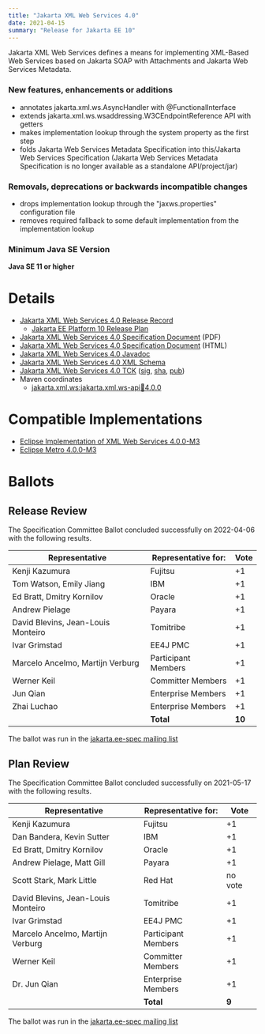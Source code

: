 ```yaml
---
title: "Jakarta XML Web Services 4.0"
date: 2021-04-15
summary: "Release for Jakarta EE 10"
---
```

Jakarta XML Web Services defines a means for implementing XML-Based Web Services
based on Jakarta SOAP with Attachments and Jakarta Web Services Metadata.

### New features, enhancements or additions
<!-- List here -->
* annotates jakarta.xml.ws.AsyncHandler with @FunctionalInterface
* extends jakarta.xml.ws.wsaddressing.W3CEndpointReference API with getters
* makes implementation lookup through the system property as the first step
* folds Jakarta Web Services Metadata Specification into this/Jakarta Web Services Specification (Jakarta Web Services Metadata Specification is no longer available as a standalone API/project/jar)

### Removals, deprecations or backwards incompatible changes
<!-- List here -->
* drops implementation lookup through the "jaxws.properties" configuration file
* removes required fallback to some default implementation from the implementation lookup

### Minimum Java SE Version
<!-- Specify the minimum required Java SE version for this specification -->
**Java SE 11 or higher**

# Details

* [Jakarta XML Web Services 4.0 Release Record](https://projects.eclipse.org/projects/ee4j.jaxws/releases/4.0-jakarta-xml-web-services)
    * [Jakarta EE Platform 10 Release Plan](https://jakartaee.github.io/jakartaee-platform/jakartaee10/JakartaEE10ReleasePlan)
* [Jakarta XML Web Services 4.0 Specification Document](./jakarta-xml-ws-spec-4.0.pdf) (PDF)
* [Jakarta XML Web Services 4.0 Specification Document](./jakarta-xml-ws-spec-4.0.html) (HTML)
* [Jakarta XML Web Services 4.0 Javadoc](./apidocs)
* [Jakarta XML Web Services 4.0 XML Schema](https://jakarta.ee/xml/ns/jaxws/wsdl_customizationschema_3_0.xsd)
* [Jakarta XML Web Services 4.0 TCK](https://download.eclipse.org/jakartaee/xml-web-services/4.0/jakarta-xml-ws-tck-4.0.0.zip)  ([sig](https://download.eclipse.org/jakartaee/xml-web-services/4.0/jakarta-xml-ws-tck-4.0.0.zip.sig),  [sha](https://download.eclipse.org/jakartaee/xml-web-services/4.0/jakarta-xml-ws-tck-4.0.0.zip.sha256),  [pub](https://jakarta.ee/specifications/jakartaee-spec-committee.pub))
* Maven coordinates
    * [jakarta.xml.ws:jakarta.xml.ws-api:jar:4.0.0](https://search.maven.org/artifact/jakarta.xml.ws/jakarta.xml.ws-api/4.0.0/jar)

# Compatible Implementations

* [Eclipse Implementation of XML Web Services 4.0.0-M3](https://github.com/eclipse-ee4j/metro-jax-ws/releases/tag/4.0.0-M3)
* [Eclipse Metro 4.0.0-M3](https://github.com/eclipse-ee4j/metro-wsit/releases/tag/4.0.0-M3)

# Ballots

## Release Review

The Specification Committee Ballot concluded successfully on 2022-04-06 with the following results.

| Representative                     | Representative for: | Vote   |
|------------------------------------|---------------------|--------|
| Kenji Kazumura                     | Fujitsu             | +1     |
| Tom Watson, Emily Jiang            | IBM                 | +1     |
| Ed Bratt, Dmitry Kornilov          | Oracle              | +1     |
| Andrew Pielage                     | Payara              | +1     |
| David Blevins, Jean-Louis Monteiro | Tomitribe           | +1     |
| Ivar Grimstad                      | EE4J PMC            | +1     |
| Marcelo Ancelmo, Martijn Verburg   | Participant Members | +1     |
| Werner Keil                        | Committer Members   | +1     |
| Jun Qian                           | Enterprise Members  | +1     |
| Zhai Luchao                        | Enterprise Members  | +1     |  
|                                    | **Total**           | **10** |

The ballot was run in the [jakarta.ee-spec mailing list](https://www.eclipse.org/lists/jakarta.ee-spec/msg02322.html)

## Plan Review

The Specification Committee Ballot concluded successfully on 2021-05-17 with the following results.

| Representative                                 | Representative for: | Vote |
|------------------------------------------------|---------------------|------|
| Kenji Kazumura                                 | Fujitsu             |    +1   |
| Dan Bandera, Kevin Sutter                      | IBM                 |    +1   |
| Ed Bratt, Dmitry Kornilov                      | Oracle              |    +1   |
| Andrew Pielage, Matt Gill                      | Payara              |    +1   |
| Scott Stark, Mark Little                       | Red Hat             | no vote |
| David Blevins, Jean-Louis Monteiro             | Tomitribe           |    +1   |
| Ivar Grimstad                                  | EE4J PMC            |    +1   |
| Marcelo Ancelmo, Martijn Verburg               | Participant Members |    +1   |
| Werner Keil                                    | Committer Members   |    +1   |
| Dr. Jun Qian                                   | Enterprise Members  |    +1   |
|                                                | **Total**           |   **9** |

The ballot was run in the [jakarta.ee-spec mailing list](https://www.eclipse.org/lists/jakarta.ee-spec/msg01658.html)
